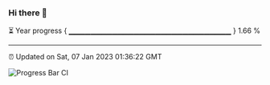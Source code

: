 ### Hi there 👋

⏳ Year progress { ▁▁▁▁▁▁▁▁▁▁▁▁▁▁▁▁▁▁▁▁▁▁▁▁▁▁▁▁▁▁ } 1.66 %

---

⏰ Updated on Sat, 07 Jan 2023 01:36:22 GMT

![Progress Bar CI](https://github.com/ZhaoGui/ZhaoGui/workflows/Progress%20Bar%20CI/badge.svg)
